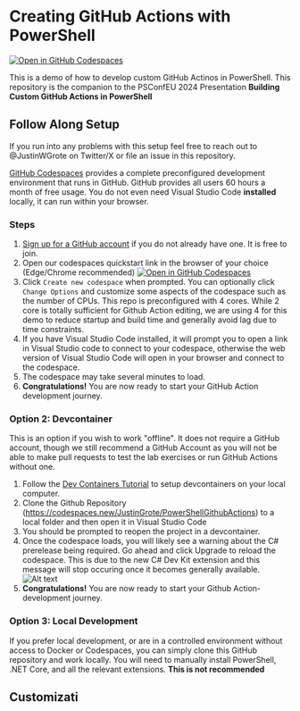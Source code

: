 # Creating GitHub Actions with PowerShell

[![Open in GitHub Codespaces](https://github.com/codespaces/badge.svg)](https://codespaces.new/JustinGrote/PowerShellGithubActions?quickstart=1)

This is a demo of how to develop custom GitHub Actinos in PowerShell. This repository is the companion to the PSConfEU 2024 Presentation **Building Custom GitHub Actions in PowerShell**

## Follow Along Setup

If you run into any problems with this setup feel free to reach out to @JustinWGrote on Twitter/X or file an issue in this repository.

[GitHub Codespaces](https://github.com/features/codespaces) provides a complete preconfigured development environment that runs in GitHub. GitHub provides all users 60 hours a month of free usage. You do not even need Visual Studio Code **installed** locally, it can run within your browser.

### Steps

1. [Sign up for a GitHub account](https://github.com/join) if you do not already have one. It is free to join.
1. Open our codespaces quickstart link in the browser of your choice (Edge/Chrome recommended)
[![Open in GitHub Codespaces](https://github.com/codespaces/badge.svg)](https://codespaces.new/JustinGrote/PowerShellGithubActions?quickstart=1)
1. Click `Create new codespace` when prompted. You can optionally click `Change Options` and customize some aspects of the codespace such as the number of CPUs. This repo is preconfigured with 4 cores. While 2 core is totally sufficient for Github Action editing, we are using 4 for this demo to reduce startup and build time and generally avoid lag due to time constraints.
1. If you have Visual Studio Code installed, it will prompt you to open a link in Visual Studio code to connect to your codespace, otherwise the web version of Visual Studio Code will open in your browser and connect to the codespace.
1. The codespace may take several minutes to load.
1. **Congratulations!** You are now ready to start your GitHub Action development journey.

### Option 2: Devcontainer

This is an option if you wish to work "offline". It does not require a GitHub account, though we still recommend a GitHub Account as you will not be able to make pull requests to test the lab exercises or run GitHub Actions without one.

1. Follow the [Dev Containers Tutorial](https://code.visualstudio.com/docs/devcontainers/tutorial) to setup devcontainers on your local computer.
1. Clone the Github Repository (https://codespaces.new/JustinGrote/PowerShellGithubActions) to a local folder and then open it in Visual Studio Code
1. You should be prompted to reopen the project in a devcontainer.
1. Once the codespace loads, you will likely see a warning about the C# prerelease being required. Go ahead and click Upgrade to reload the codespace. This is due to the new C# Dev Kit extension and this message will stop occuring once it becomes generally available.
![Alt text](images/README/image-2.png)
1. **Congratulations!** You are now ready to start your Github Action- development journey.

### Option 3: Local Development

If you prefer local development, or are in a controlled environment without access to Docker or Codespaces, you can simply clone this GitHub repository and work locally. You will need to manually install PowerShell, .NET Core, and all the relevant extensions. **This is not recommended**

## Customizati